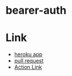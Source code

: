 # bearer-auth
















# Link 

* [heroku app](https://islam-bearer-auth.herokuapp.com/)
* [pull request](https://github.com/islam-Attar/bearer-auth/pull/3)
* [Action Link](https://github.com/islam-Attar/bearer-auth/actions)

